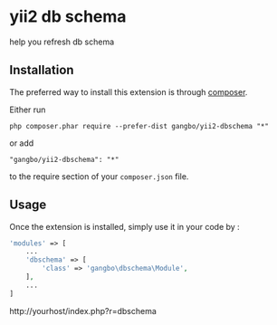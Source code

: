 yii2 db schema 
===============
help you refresh db schema

Installation
------------

The preferred way to install this extension is through [composer](http://getcomposer.org/download/).

Either run

```
php composer.phar require --prefer-dist gangbo/yii2-dbschema "*"
```

or add

```
"gangbo/yii2-dbschema": "*"
```

to the require section of your `composer.json` file.


Usage
-----

Once the extension is installed, simply use it in your code by  :

```php
'modules' => [
    ...
    'dbschema' => [
        'class' => 'gangbo\dbschema\Module',
    ],
    ...
]
```
http://yourhost/index.php?r=dbschema
